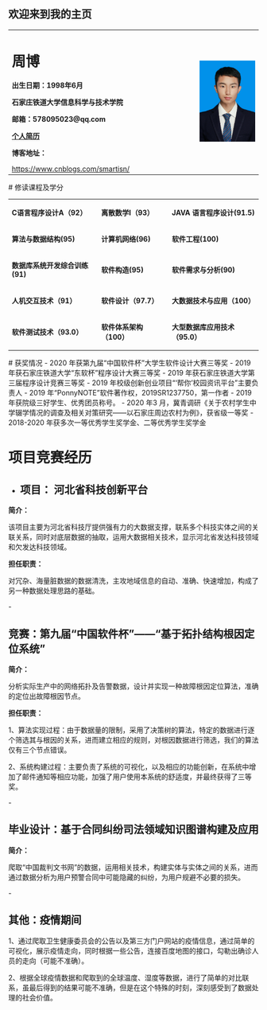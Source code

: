 ## 欢迎来到我的主页
<table border="0">
  <tr>
    <td width="75%">
      <h1>周博</h1>
      <p><b>出生日期：1998年6月</b></p>
      <p><b>石家庄铁道大学信息科学与技术学院</b></p>
      <p><b>邮箱：578095023@qq.com</b></p>
      <p><b><a href="/00 简历.pdf">个人简历</a></b></p>
      <p><b>博客地址：</b></p><a href="https://www.cnblogs.com/smartisn/">https://www.cnblogs.com/smartisn/</a>
    </td>
    <td width="25%">
      <img src="/personal_pic.png" width="100%">      
    </td>
  </tr>
</table>
# 修读课程及学分
<table border="0">
  <tr>
    <td>
      <p><b>C语言程序设计A（92）</b></p>
    </td>
    <td>
      <p><b>离散数学I（93）</b></p>
    </td>
    <td>
      <p><b>JAVA 语言程序设计(91.5)</b></p>
    </td>
  </tr>
<tr>
    <td>
      <p><b>算法与数据结构(95)</b></p>
    </td>
    <td>
      <p><b>计算机网络(96)</b></p>
    </td>
    <td>
      <p><b>软件工程(100)</b></p>
    </td>
  </tr>
<tr>
    <td>
      <p><b>数据库系统开发综合训练(91)</b></p>
    </td>
    <td>
      <p><b>软件构造(95)</b></p>
    </td>
    <td>
      <p><b>软件需求与分析(90)</b></p>
    </td>
  </tr>
<tr>
    <td>
      <p><b>人机交互技术（91）</b></p>
    </td>
    <td>
      <p><b>软件设计（97.7）</b></p>
    </td>
    <td>
      <p><b>大数据技术与应用（100）</b></p>
    </td>
  </tr>
<tr>
    <td>
      <p><b>软件测试技术（93.0）</b></p>
    </td>
    <td>
      <p><b>软件体系架构（100）</b></p>
    </td>
    <td>
      <p><b>大型数据库应用技术（95.0）</b></p>
    </td>
  </tr>
</table>
# 获奖情况
- 2020 年获第九届“中国软件杯”大学生软件设计大赛三等奖
- 2019 年获石家庄铁道大学“东软杯”程序设计大赛三等奖
- 2019 年获石家庄铁道大学第三届程序设计竞赛三等奖
- 2019 年校级创新创业项目“‘帮你’校园资讯平台”主要负责人
- 2019 年“PonnyNOTE”软件著作权，2019SR1237750，第一作者
- 2019 年获院级三好学生、优秀团员称号。
- 2020 年3 月，冀青调研《关于农村学生中学辍学情况的调查及相关对策研究——以石家庄周边农村为例》，获省级一等奖
- 2018-2020 年获多次一等优秀学生奖学金、二等优秀学生奖学金

# 项目竞赛经历
- <h2>项目： 河北省科技创新平台</h2>
<p><b>简介：</b></p>
 <p>该项目主要为河北省科技厅提供强有力的大数据支撑，联系多个科技实体之间的关联关系，同时对底层数据的抽取，运用大数据相关技术，显示河北省发达科技领域和欠发达科技领域。</p>
<p><b>担任职责：</b></p>
 <p>对冗杂、海量脏数据的数据清洗，主攻地域信息的自动、准确、快速增加，构成了另一种数据处理思路的基础。</p>
- <h2>竞赛：第九届“中国软件杯”——“基于拓扑结构根因定位系统”</h2>
<p><b>简介：</b></p>
<p>分析实际生产中的网络拓扑及告警数据，设计并实现一种故障根因定位算法，准确的定位出故障根因节点。</p>
<p><b>担任职责：</b></p>
   <p> 1、算法实现过程：由于数据量的限制，采用了决策树的算法，特定的数据进行逐个筛选其与根因的关系，进而建立相应的规则，对根因数据进行筛选，我们的算法仅有三个节点错误。</p>
   <p>2、系统构建过程：主要负责了系统的可视化，以及相应的功能创新，在系统中增加了邮件通知等相应功能，加强了用户使用本系统的舒适度，并最终获得了三等奖。</p>
- <h2>毕业设计：基于合同纠纷司法领域知识图谱构建及应用</h2>
<p><b>简介：</b></p>
<p>爬取“中国裁判文书网”的数据，运用相关技术，构建实体与实体之间的关系，进而通过数据分析为用户预警合同中可能隐藏的纠纷，为用户规避不必要的损失。</p>
- <h2>其他：疫情期间</h2>
<p> 1、通过爬取卫生健康委员会的公告以及第三方门户网站的疫情信息，通过简单的可视化，展示疫情走向，同时根据一些公告，连接百度地图的接口，勾勒出确诊人员的走向（可能不准确）。</p>
<p> 2、根据全球疫情数据和爬取到的全球温度、湿度等数据，进行了简单的对比联系，虽最后得到的结果可能不准确，但是在这个特殊的时刻，深刻感受到了数据处理的社会价值。</p>
